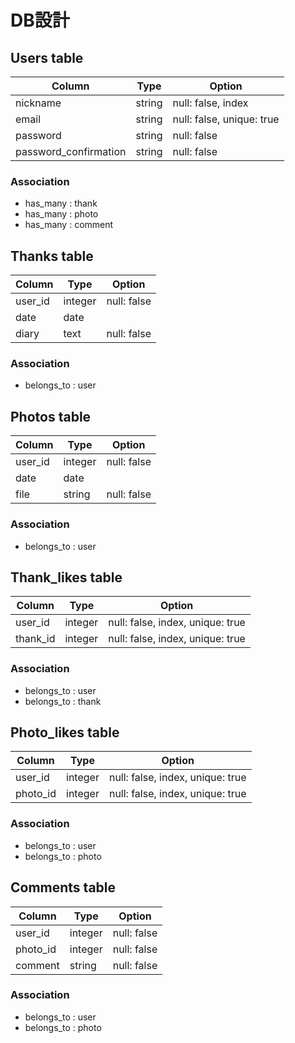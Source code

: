 # DB設計

## Users table

|Column|Type|Option|
|------|----|------|
|nickname|string|null: false, index|
|email|string|null: false, unique: true|
|password|string|null: false|
|password_confirmation|string|null: false|

### Association
- has_many : thank
- has_many : photo
- has_many : comment


## Thanks table

|Column|Type|Option|
|------|----|------|
|user_id|integer|null: false|
|date|date||
|diary|text|null: false|

### Association
- belongs_to : user


## Photos table

|Column|Type|Option|
|------|----|------|
|user_id|integer|null: false|
|date|date||
|file|string|null: false|

### Association
- belongs_to : user


## Thank_likes table

|Column|Type|Option|
|------|----|------|
|user_id|integer|null: false, index, unique: true|
|thank_id|integer|null: false, index, unique: true|

### Association
- belongs_to : user
- belongs_to : thank


## Photo_likes table

|Column|Type|Option|
|------|----|------|
|user_id|integer|null: false, index, unique: true|
|photo_id|integer|null: false, index, unique: true|

### Association
- belongs_to : user
- belongs_to : photo


## Comments table
|Column|Type|Option|
|------|----|------|
|user_id|integer|null: false|
|photo_id|integer|null: false|
|comment|string|null: false|

### Association
- belongs_to : user
- belongs_to : photo